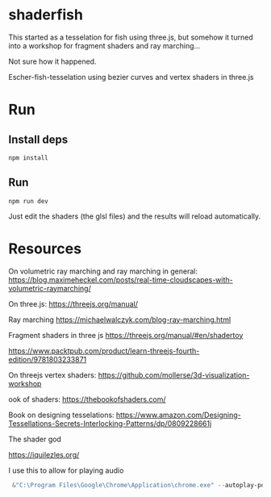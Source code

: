 # shaderfish

This started as a tesselation for fish using three.js, but somehow
it turned into a workshop for fragment shaders and ray marching...

Not sure how it happened.

Escher-fish-tesselation using bezier curves and vertex shaders in three.js

# Run

## Install deps

```npm install```

## Run

```npm run dev```

Just edit the shaders (the glsl files) and the results will reload automatically.

# Resources

On volumetric ray marching and ray marching in general:
<https://blog.maximeheckel.com/posts/real-time-cloudscapes-with-volumetric-raymarching/>

On three.js:
<https://threejs.org/manual/>

Ray marching
<https://michaelwalczyk.com/blog-ray-marching.html>

Fragment shaders in three js
<https://threejs.org/manual/#en/shadertoy>

<https://www.packtpub.com/product/learn-threejs-fourth-edition/9781803233871>

On threejs vertex shaders:
<https://github.com/mollerse/3d-visualization-workshop>

ook of shaders:
<https://thebookofshaders.com/>

Book on designing tesselations:
<https://www.amazon.com/Designing-Tessellations-Secrets-Interlocking-Patterns/dp/0809228661j>

The shader god

<https://iquilezles.org/>

I use this to allow for playing audio

```powershell
 &"C:\Program Files\Google\Chrome\Application\chrome.exe" --autoplay-policy=no-user-gesture-required
```
